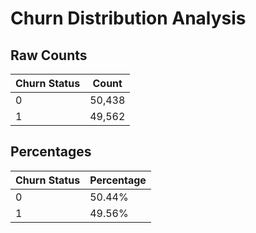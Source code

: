 # Churn Distribution Analysis

## Raw Counts
| Churn Status | Count |
|-------------|--------|
| 0 | 50,438 |
| 1 | 49,562 |

## Percentages
| Churn Status | Percentage |
|-------------|------------|
| 0 | 50.44% |
| 1 | 49.56% |
